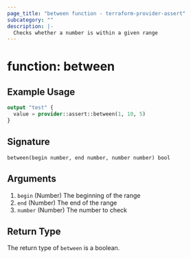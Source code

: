 ```yaml
---
page_title: "between function - terraform-provider-assert"
subcategory: ""
description: |-
  Checks whether a number is within a given range
---
```


# function: between



## Example Usage

```terraform
output "test" {
  value = provider::assert::between(1, 10, 5)
}
```

## Signature

<!-- signature generated by tfplugindocs -->
```text
between(begin number, end number, number number) bool
```

## Arguments

<!-- arguments generated by tfplugindocs -->
1. `begin` (Number) The beginning of the range
1. `end` (Number) The end of the range
1. `number` (Number) The number to check


## Return Type

The return type of `between` is a boolean.
